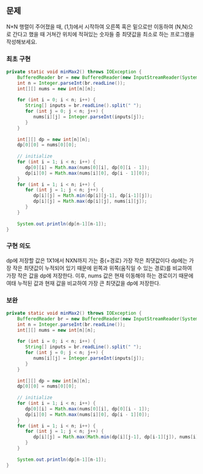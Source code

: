 ## 문제
N×N 행렬이 주어졌을 때, (1,1)에서 시작하여 오른쪽 혹은 밑으로만 이동하여 (N,N)으로 간다고 했을 때 거쳐간 위치에 적혀있는 숫자들 중 최댓값을 최소로 하는 프로그램을 작성해보세요.

### 최초 구현
```java
private static void minMax2() throws IOException {  
    BufferedReader br = new BufferedReader(new InputStreamReader(System.in));  
    int n = Integer.parseInt(br.readLine());  
    int[][] nums = new int[n][n];  
  
    for (int i = 0; i < n; i++) {  
       String[] inputs = br.readLine().split(" ");  
       for (int j = 0; j < n; j++) {  
          nums[i][j] = Integer.parseInt(inputs[j]);  
       }  
    }  
  
    int[][] dp = new int[n][n];  
    dp[0][0] = nums[0][0];  
  
    // initialize  
    for (int i = 1; i < n; i++) {  
       dp[0][i] = Math.max(nums[0][i], dp[0][i - 1]);  
       dp[i][0] = Math.max(nums[i][0], dp[i - 1][0]);  
    }  
    for (int i = 1; i < n; i++) {  
       for (int j = 1; j < n; j++) {  
          dp[i][j] = Math.min(dp[i][j-1], dp[i-1][j]);  
          dp[i][j] = Math.max(dp[i][j], nums[i][j]);  
       }  
    }  
  
    System.out.println(dp[n-1][n-1]);  
}
```

### 구현 의도
dp에 저장할 값은 1X1에서 NXN까지 가는 중(=경로) 가장 작은 최댓값이다
dp에는 가장 작은 최댓값이 누적되어 있기 때문에 왼쪽과 위쪽(움직일 수 있는 경로)를 비교하여 가장 작은 값을 dp에 저장한다.
이후, nums 값은 현재 이동해야 하는 경로이기 때문에 여태 누적된 값과 현재 값을 비교하여 가장 큰 최댓값을 dp에 저장한다.

### 보완

```java
private static void minMax2() throws IOException {  
    BufferedReader br = new BufferedReader(new InputStreamReader(System.in));  
    int n = Integer.parseInt(br.readLine());  
    int[][] nums = new int[n][n];  
  
    for (int i = 0; i < n; i++) {  
       String[] inputs = br.readLine().split(" ");  
       for (int j = 0; j < n; j++) {  
          nums[i][j] = Integer.parseInt(inputs[j]);  
       }  
    }  
  
    int[][] dp = new int[n][n];  
    dp[0][0] = nums[0][0];  
  
    // initialize  
    for (int i = 1; i < n; i++) {  
       dp[0][i] = Math.max(nums[0][i], dp[0][i - 1]);  
       dp[i][0] = Math.max(nums[i][0], dp[i - 1][0]);  
    }  
    for (int i = 1; i < n; i++) {
       for (int j = 1; j < n; j++) {
          dp[i][j] = Math.max(Math.min(dp[i][j-1], dp[i-1][j]), nums[i][j]);  
       }  
    }  
  
    System.out.println(dp[n-1][n-1]);  
}
```